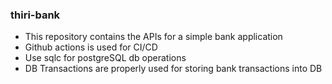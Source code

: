 ### thiri-bank
- This repository contains the APIs for a simple bank application
- Github actions is used for CI/CD
- Use sqlc for postgreSQL db operations
- DB Transactions are properly used for storing bank transactions into DB

